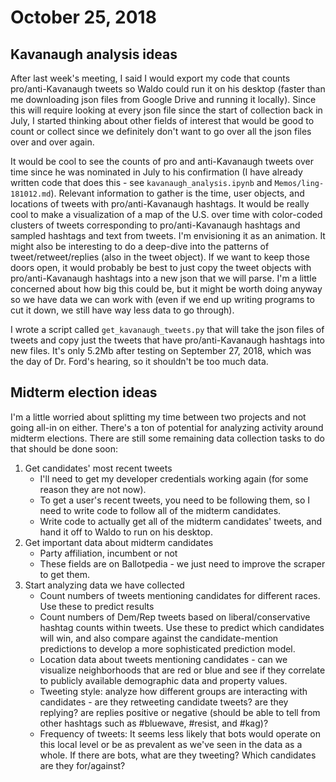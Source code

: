 # October 25, 2018
## Kavanaugh analysis ideas
After last week's meeting, I said I would export my code that counts pro/anti-Kavanaugh tweets so Waldo could run it on his desktop (faster than me downloading json files from Google Drive and running it locally). Since this will require looking at every json file since the start of collection back in July, I started thinking about other fields of interest that would be good to count or collect since we definitely don't want to go over all the json files over and over again.

It would be cool to see the counts of pro and anti-Kavanaugh tweets over time since he was nominated in July to his confirmation (I have already written code that does this - see `kavanaugh_analysis.ipynb` and `Memos/ling-181012.md`).  Relevant information to gather is the time, user objects, and locations of tweets with pro/anti-Kavanaugh hashtags. It would be really cool to make a visualization of a map of the U.S. over time with color-coded clusters of tweets corresponding to pro/anti-Kavanaugh hashtags and sampled hashtags and text from tweets. I'm envisioning it as an animation. It might also be interesting to do a deep-dive into the patterns of tweet/retweet/replies (also in the tweet object). If we want to keep those doors open, it would probably be best to just copy the tweet objects with pro/anti-Kavanaugh hashtags into a new json that we will parse. I'm a little concerned about how big this could be, but it might be worth doing anyway so we have data we can work with (even if we end up writing programs to cut it down, we still have way less data to go through).

I wrote a script called `get_kavanaugh_tweets.py` that will take the json files of tweets and copy just the tweets that have pro/anti-Kavanaugh hashtags into new files.  It's only 5.2Mb after testing on September 27, 2018, which was the day of Dr. Ford's hearing, so it shouldn't be too much data. 
## Midterm election ideas
I'm a little worried about splitting my time between two projects and not going all-in on either. There's a ton of potential for analyzing activity around midterm elections. There are still some remaining data collection tasks to do that should be done soon:
1. Get candidates' most recent tweets
    - I'll need to get my developer credentials working again (for some reason they are not now).
    - To get a user's recent tweets, you need to be following them, so I need to write code to follow all of the midterm candidates.
    - Write code to actually get all of the midterm candidates' tweets, and hand it off to Waldo to run on his desktop.
2. Get important data about midterm candidates
    - Party affiliation, incumbent or not
    - These fields are on Ballotpedia - we just need to improve the scraper to get them.
2. Start analyzing data we have collected
    - Count numbers of tweets mentioning candidates for different races. Use these to predict results
    - Count numbers of Dem/Rep tweets based on liberal/conservative hashtag counts within tweets. Use these to predict which candidates will win, and also compare against the candidate-mention predictions to develop a more sophisticated prediction model.
    - Location data about tweets mentioning candidates - can we visualize neighborhoods that are red or blue and see if they correlate to publicly available demographic data and property values.
    - Tweeting style: analyze how different groups are interacting with candidates - are they retweeting candidate tweets? are they replying? are replies positive or negative (should be able to tell from other hashtags such as #bluewave, #resist, and #kag)?
    - Frequency of tweets: It seems less likely that bots would operate on this local level or be as prevalent as we've seen in the data as a whole. If there are bots, what are they tweeting? Which candidates are they for/against?
